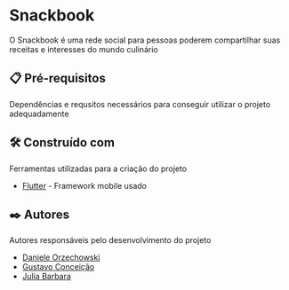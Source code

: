 # Snackbook

O Snackbook é uma rede social para pessoas poderem compartilhar suas receitas e interesses do mundo culinário

## 📋 Pré-requisitos
Dependências e requsitos necessários para conseguir utilizar o projeto adequadamente

## 🛠️ Construído com

Ferramentas utilizadas para a criação do projeto

* [Flutter](http://www.https://docs.flutter.dev) - Framework mobile usado

## ✒️ Autores

Autores responsáveis pelo desenvolvimento do projeto

* [Daniele Orzechowski](https://github.com/DaniOrze)
* [Gustavo Conceição](https://github.com/GustaPeruci)
* [Julia Barbara](https://github.com/julia-bach)
